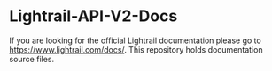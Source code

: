 # Lightrail-API-V2-Docs
If you are looking for the official Lightrail documentation please go to https://www.lightrail.com/docs/. This repository holds documentation source files.
